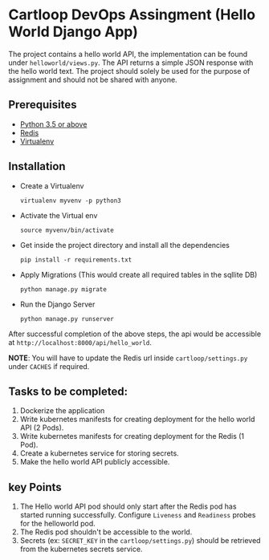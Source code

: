 # Cartloop DevOps Assingment (Hello World Django App)

The project contains a hello world API, the implementation can be found under `helloworld/views.py`. The API returns a simple JSON response with the hello world text. The project should solely be used for the purpose of assignment and should not be shared with anyone.

## Prerequisites

- [Python 3.5 or above](https://www.python.org/downloads/)
- [Redis](https://redis.io/download)
- [Virtualenv](https://virtualenv.pypa.io/en/latest/installation.html)

## Installation

- Create a Virtualenv
    ```
    virtualenv myvenv -p python3
    ```

- Activate the Virtual env
    
    ```
    source myvenv/bin/activate
    ```

- Get inside the project directory and install all the dependencies

    ```
    pip install -r requirements.txt
    ```
- Apply Migrations (This would create all required tables in the sqllite DB)
    ```
    python manage.py migrate
    ```
- Run the Django Server
    ```
    python manage.py runserver
    ```

After successful completion of the above steps, the api would be accessible at `http://localhost:8000/api/hello_world`. 

<B>NOTE</B>: You will have to update the Redis url inside `cartloop/settings.py` under `CACHES` if required.


## Tasks to be completed:

1. Dockerize the application
2. Write kubernetes manifests for creating deployment for the hello world API (2 Pods).
3. Write kubernetes manifests for creating deployment for the Redis (1 Pod).
4. Create a kubernetes service for storing secrets.
5. Make the hello world API publicly accessible.

## key Points

1. The Hello world API pod should only start after the Redis pod has started running successfully. Configure `Liveness` and `Readiness` probes for the helloworld pod.
2. The Redis pod shouldn't be accessible to the world.
3. Secrets (ex: `SECRET_KEY` in the `cartloop/settings.py`) should be retrieved from the kubernetes secrets service.

